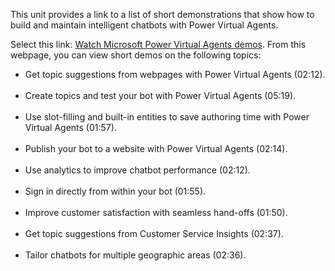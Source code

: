 This unit provides a link to a list of short demonstrations that show how to build and maintain intelligent chatbots with Power Virtual Agents.

Select this link: [Watch Microsoft Power Virtual Agents demos](https://powervirtualagents.microsoft.com/demo/?azure-portal=true). From this webpage, you can view short demos on the following topics:

 -  Get topic suggestions from webpages with Power Virtual Agents (02:12).<br><br>
 -  Create topics and test your bot with Power Virtual Agents (05:19).<br><br>
 -  Use slot-filling and built-in entities to save authoring time with Power Virtual Agents (01:57).<br><br>
 -  Publish your bot to a website with Power Virtual Agents (02:14).<br><br>
 -  Use analytics to improve chatbot performance (02:12).<br><br>
 -  Sign in directly from within your bot (01:55).<br><br>
 -  Improve customer satisfaction with seamless hand-offs (01:50).<br><br>
 -  Get topic suggestions from Customer Service Insights (02:37).<br><br>
 -  Tailor chatbots for multiple geographic areas (02:36).
